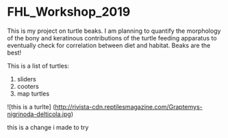 # FHL_Workshop_2019

This is my project on turtle beaks. I am planning to quantify the morphology of the bony and keratinous contributions of the turtle feeding apparatus to eventually check for correlation between diet and habitat. Beaks are the best!

This is a list of turtles:
1. sliders
2. cooters
3. map turtles

![this is a turlte] (http://rivista-cdn.reptilesmagazine.com/Graptemys-nigrinoda-delticola.jpg)

this is a change i made to try